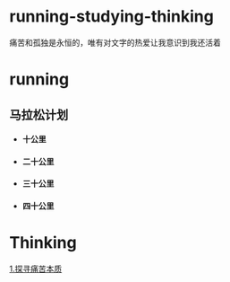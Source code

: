 # running-studying-thinking
痛苦和孤独是永恒的，唯有对文字的热爱让我意识到我还活着
# running
## 马拉松计划
- #### 十公里
- #### 二十公里
- #### 三十公里
- #### 四十公里
# Thinking
[1.探寻痛苦本质](https://github.com/RaguelFoReveR/running-studying-thinking/issues/1)

